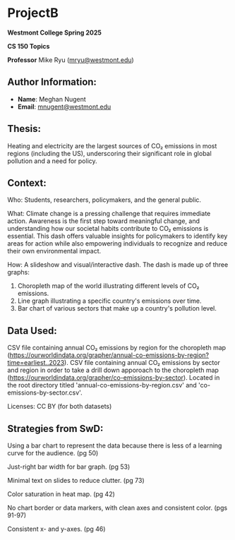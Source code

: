 # ProjectB
**Westmont College Spring 2025**

**CS 150 Topics** 

**Professor** Mike Ryu (mryu@westmont.edu) 

## Author Information:
* **Name**: Meghan Nugent
* **Email**: mnugent@westmont.edu


## Thesis: 
Heating and electricity are the largest sources of CO₂ emissions in most regions (including the US), underscoring their significant role in global pollution and a need for policy.


## Context: 
Who: Students, researchers, policymakers, and the general public.

What: Climate change is a pressing challenge that requires immediate action. Awareness is the first step toward meaningful change, and understanding how our societal habits contribute to CO₂ emissions is essential. This dash offers valuable insights for policymakers to identify key areas for action while also empowering individuals to recognize and reduce their own environmental impact.

How: A slideshow and visual/interactive dash. The dash is made up of three graphs:

1. Choropleth map of the world illustrating different levels of CO₂ emissions.
2. Line graph illustrating a specific country's emissions over time.
3. Bar chart of various sectors that make up a country's pollution level.


## Data Used:
CSV file containing annual CO₂ emissions by region for the choropleth map (https://ourworldindata.org/grapher/annual-co-emissions-by-region?time=earliest..2023). CSV file containing annual CO₂ emissions by sector and region in order to take a drill down apporoach to the choropleth map (https://ourworldindata.org/grapher/co-emissions-by-sector). Located in the root directory titled 'annual-co-emissions-by-region.csv' and 'co-emissions-by-sector.csv'.

Licenses:
CC BY (for both datasets)


## Strategies from SwD:
Using a bar chart to represent the data because there is less of a learning curve for the audience. (pg 50)

Just-right bar width for bar graph. (pg 53)

Minimal text on slides to reduce clutter. (pg 73)

Color saturation in heat map. (pg 42)

No chart border or data markers, with clean axes and consistent color. (pgs 91-97)

Consistent x- and y-axes. (pg 46)


